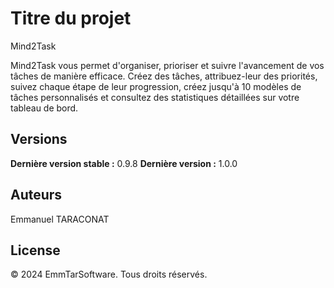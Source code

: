 # Titre du projet
Mind2Task


Mind2Task vous permet d'organiser, prioriser et suivre l'avancement de vos tâches de manière efficace.
Créez des tâches, attribuez-leur des priorités, suivez chaque étape de leur progression, créez jusqu'à 10 modèles de tâches personnalisés et consultez des statistiques détaillées sur votre tableau de bord.


## Versions

**Dernière version stable :** 0.9.8
**Dernière version :** 1.0.0


## Auteurs

Emmanuel TARACONAT


## License
© 2024 EmmTarSoftware. Tous droits réservés.
